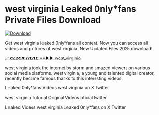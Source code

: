 # west virginia L𝚎aked 0nly*fans Private Files Download

[![Download](https://i.imgur.com/PoXn3jX.png)](https://mediafirer.com/west+virginia)

Get west virginia l𝚎aked 0nly*fans all content. Now you can access all videos and pictures of west virginia. New Updated Files 2025 download!

[✅ 𝘾𝙇𝙄𝘾𝙆 𝙃𝙀𝙍𝙀 ==►► west_virginia](https://mediafirer.com/west+virginia)

west virginia took the internet by storm and amazed viewers on various social media platforms. west virginia, a young and talented digital creator, recently became famous thanks to this interesting videos.

L𝚎aked 0nly*fans Videos west virginia on X Twitter

west virginia Tutorial Original Videos oficial twitter

L𝚎aked Videos west virginia L𝚎aked 0nly*fans on X Twitter